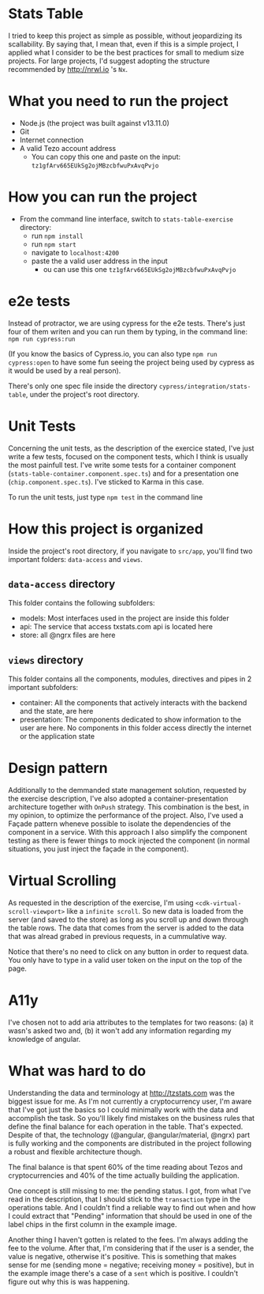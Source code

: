 # Stats Table

I tried to keep this project as simple as possible, without jeopardizing its scallability. By saying
that, I mean that, even if this is a simple project, I applied what I consider to be the best
practices for small to medium size projects. For large projects, I'd suggest adopting the 
structure recommended by http://nrwl.io 's `Nx`.

# What you need to run the project

- Node.js (the project was built against v13.11.0)
- Git
- Internet connection
- A valid Tezo account address 
  - You can copy this one and paste on the input: `tz1gfArv665EUkSg2ojMBzcbfwuPxAvqPvjo`

# How you can run the project

- From the command line interface, switch to `stats-table-exercise` directory:
  - run `npm install`
  - run `npm start`
  - navigate to `localhost:4200`
  - paste the a valid user address in the input
    - ou can use this one `tz1gfArv665EUkSg2ojMBzcbfwuPxAvqPvjo`

# e2e tests

Instead of protractor, we are using cypress for the e2e tests. There's just four of them writen and
you can run them by typing, in the command line: `npm run cypress:run`

(If you know the basics of Cypress.io, you can also type `npm run cypress:open` to have some fun
seeing the project being used by cypress as it would be used by a real person).

There's only one spec file inside the directory `cypress/integration/stats-table`, under the
project's root directory.

# Unit Tests

Concerning the unit tests, as the description of the exercice stated, I've just write a few tests,
focused on the component tests, which I think is usually the most painfull test. I've write some
tests for a container component (`stats-table-container.component.spec.ts`) and for a presentation
one (`chip.component.spec.ts`). I've sticked to Karma in this case.

To run the unit tests, just type `npm test` in the command line

# How this project is organized

Inside the project's root directory, if you navigate to `src/app`, you'll find two important
folders: `data-access` and `views`.

## `data-access` directory

This folder contains the following subfolders:

- models: Most interfaces used in the project are inside this folder
- api: The service that access txstats.com api is located here
- store: all @ngrx files are here

## `views` directory

This folder contains all the components, modules, directives and pipes in 2 important subfolders:

- container: All the components that actively interacts with the backend and the state, are here
- presentation: The components dedicated to show information to the user are here. No components
  in this folder access directly the internet or the application state

# Design pattern

Additionally to the demmanded state management solution, requested by the exercise description, I've
also adopted a container-presentation architecture together with `OnPush` strategy. This combination
is the best, in my opinion, to optimize the performance of the project. Also, I've used a Façade
pattern wheneve possible to isolate the dependencies of the component in a service. With this
approach I also simplify the component testing as there is fewer things to mock injected the
component (in normal situations, you just inject the façade in the component).

# Virtual Scrolling

As requested in the description of the exercise, I'm using `<cdk-virtual-scroll-viewport>` like a
`infinite scroll`. So new data is loaded from the server (and saved to the store) as long as you
scroll up and down through the table rows. The data that comes from the server is added to the data
that was alread grabed in previous requests, in a cummulative way.

Notice that there's no need to click on any button in order to request data. You only have to type
in a valid user token on the input on the top of the page.

# A11y

I've chosen not to add aria attributes to the templates for two reasons: (a) it wasn's asked two
and, (b) it won't add any information regarding my knowledge of angular.

# What was hard to do

Understanding the data and terminology at http://tzstats.com was the biggest issue for me. As I'm
not currently a cryptocurrency user, I'm aware that I've got just the basics so I could minimally
work with the data and accomplish the task. So you'll likely find mistakes on the business rules
that define the final balance for each operation in the table. That's expected. Despite of that,
the technology (@angular, @angular/material, @ngrx) part is fully working and the components are
distributed in the project following a robust and flexible architecture though.

The final balance is that spent 60% of the time reading about Tezos and cryptocurrencies and 40% of
the time actually building the application.

One concept is still missing to me: the pending status. I got, from what I've read in the description,
that I should stick to the `transaction` type in the operations table. And I couldn't find a
reliable way to find out when and how I could extract that "Pending" information that should be used
in one of the label chips in the first column in the example image.

Another thing I haven't gotten is related to the fees. I'm always adding the fee to the volume.
After that, I'm considering that if the user is a sender, the value is negative, otherwise it's
positive. This is something that makes sense for me (sending mone = negative; receiving
money = positive), but in the example image there's a case of a `sent` which is positive. I couldn't
figure out why this is was happening.
